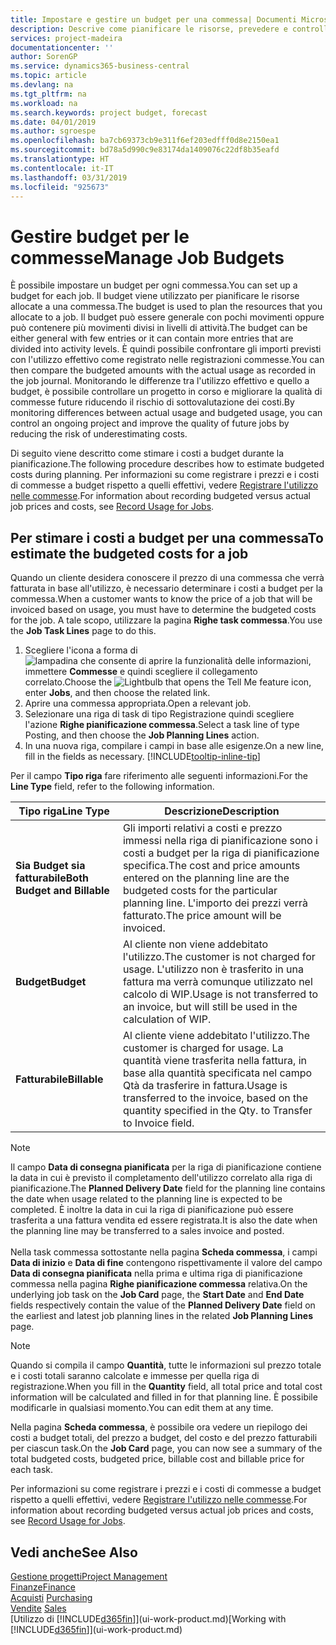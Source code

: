 ```yaml
---
title: Impostare e gestire un budget per una commessa| Documenti Microsoft
description: Descrive come pianificare le risorse, prevedere e controllare i costi di un progetto impostando un budget per ciascuna commessa.
services: project-madeira
documentationcenter: ''
author: SorenGP
ms.service: dynamics365-business-central
ms.topic: article
ms.devlang: na
ms.tgt_pltfrm: na
ms.workload: na
ms.search.keywords: project budget, forecast
ms.date: 04/01/2019
ms.author: sgroespe
ms.openlocfilehash: ba7cb69373cb9e311f6ef203edfff0d8e2150ea1
ms.sourcegitcommit: bd78a5d990c9e83174da1409076c22df8b35eafd
ms.translationtype: HT
ms.contentlocale: it-IT
ms.lasthandoff: 03/31/2019
ms.locfileid: "925673"
---
```

# <a name="manage-job-budgets"></a><span data-ttu-id="a87ce-103">Gestire budget per le commesse</span><span class="sxs-lookup"><span data-stu-id="a87ce-103">Manage Job Budgets</span></span>
<span data-ttu-id="a87ce-104">È possibile impostare un budget per ogni commessa.</span><span class="sxs-lookup"><span data-stu-id="a87ce-104">You can set up a budget for each job.</span></span> <span data-ttu-id="a87ce-105">Il budget viene utilizzato per pianificare le risorse allocate a una commessa.</span><span class="sxs-lookup"><span data-stu-id="a87ce-105">The budget is used to plan the resources that you allocate to a job.</span></span> <span data-ttu-id="a87ce-106">Il budget può essere generale con pochi movimenti oppure può contenere più movimenti divisi in livelli di attività.</span><span class="sxs-lookup"><span data-stu-id="a87ce-106">The budget can be either general with few entries or it can contain more entries that are divided into activity levels.</span></span> <span data-ttu-id="a87ce-107">È quindi possibile confrontare gli importi previsti con l'utilizzo effettivo come registrato nelle registrazioni commesse.</span><span class="sxs-lookup"><span data-stu-id="a87ce-107">You can then compare the budgeted amounts with the actual usage as recorded in the job journal.</span></span> <span data-ttu-id="a87ce-108">Monitorando le differenze tra l'utilizzo effettivo e quello a budget, è possibile controllare un progetto in corso e migliorare la qualità di commesse future riducendo il rischio di sottovalutazione dei costi.</span><span class="sxs-lookup"><span data-stu-id="a87ce-108">By monitoring differences between actual usage and budgeted usage, you can control an ongoing project and improve the quality of future jobs by reducing the risk of underestimating costs.</span></span>

<span data-ttu-id="a87ce-109">Di seguito viene descritto come stimare i costi a budget durante la pianificazione.</span><span class="sxs-lookup"><span data-stu-id="a87ce-109">The following procedure describes how to estimate budgeted costs during planning.</span></span> <span data-ttu-id="a87ce-110">Per informazioni su come registrare i prezzi e i costi di commesse a budget rispetto a quelli effettivi, vedere [Registrare l'utilizzo nelle commesse](projects-how-record-job-usage.md).</span><span class="sxs-lookup"><span data-stu-id="a87ce-110">For information about recording budgeted versus actual job prices and costs, see [Record Usage for Jobs](projects-how-record-job-usage.md).</span></span>  

## <a name="JobBudgetCosts"></a> <span data-ttu-id="a87ce-111">Per stimare i costi a budget per una commessa</span><span class="sxs-lookup"><span data-stu-id="a87ce-111">To estimate the budgeted costs for a job</span></span>
<span data-ttu-id="a87ce-112">Quando un cliente desidera conoscere il prezzo di una commessa che verrà fatturata in base all'utilizzo, è necessario determinare i costi a budget per la commessa.</span><span class="sxs-lookup"><span data-stu-id="a87ce-112">When a customer wants to know the price of a job that will be invoiced based on usage, you must have to determine the budgeted costs for the job.</span></span> <span data-ttu-id="a87ce-113">A tale scopo, utilizzare la pagina **Righe task commessa**.</span><span class="sxs-lookup"><span data-stu-id="a87ce-113">You use the **Job Task Lines** page to do this.</span></span>

1. <span data-ttu-id="a87ce-114">Scegliere l'icona a forma di ![lampadina che consente di aprire la funzionalità delle informazioni](media/ui-search/search_small.png "Informazioni sull'operazione che si desidera eseguire"), immettere **Commesse** e quindi scegliere il collegamento correlato.</span><span class="sxs-lookup"><span data-stu-id="a87ce-114">Choose the ![Lightbulb that opens the Tell Me feature](media/ui-search/search_small.png "Tell me what you want to do") icon, enter **Jobs**, and then choose the related link.</span></span>  
2. <span data-ttu-id="a87ce-115">Aprire una commessa appropriata.</span><span class="sxs-lookup"><span data-stu-id="a87ce-115">Open a relevant job.</span></span>
3. <span data-ttu-id="a87ce-116">Selezionare una riga di task di tipo Registrazione quindi scegliere l'azione **Righe pianificazione commessa**.</span><span class="sxs-lookup"><span data-stu-id="a87ce-116">Select a task line of type Posting, and then choose the **Job Planning Lines** action.</span></span>
4. <span data-ttu-id="a87ce-117">In una nuova riga, compilare i campi in base alle esigenze.</span><span class="sxs-lookup"><span data-stu-id="a87ce-117">On a new line, fill in the fields as necessary.</span></span> [!INCLUDE[tooltip-inline-tip](includes/tooltip-inline-tip_md.md)]   

<span data-ttu-id="a87ce-118">Per il campo **Tipo riga** fare riferimento alle seguenti informazioni.</span><span class="sxs-lookup"><span data-stu-id="a87ce-118">For the **Line Type** field, refer to the following information.</span></span>  

| <span data-ttu-id="a87ce-119">Tipo riga</span><span class="sxs-lookup"><span data-stu-id="a87ce-119">Line Type</span></span> | <span data-ttu-id="a87ce-120">Descrizione</span><span class="sxs-lookup"><span data-stu-id="a87ce-120">Description</span></span> |
| --- | --- |
| <span data-ttu-id="a87ce-121">**Sia Budget sia fatturabile**</span><span class="sxs-lookup"><span data-stu-id="a87ce-121">**Both Budget and Billable**</span></span> |<span data-ttu-id="a87ce-122">Gli importi relativi a costi e prezzo immessi nella riga di pianificazione sono i costi a budget per la riga di pianificazione specifica.</span><span class="sxs-lookup"><span data-stu-id="a87ce-122">The cost and price amounts entered on the planning line are the budgeted costs for the particular planning line.</span></span> <span data-ttu-id="a87ce-123">L'importo dei prezzi verrà fatturato.</span><span class="sxs-lookup"><span data-stu-id="a87ce-123">The price amount will be invoiced.</span></span> |
| <span data-ttu-id="a87ce-124">**Budget**</span><span class="sxs-lookup"><span data-stu-id="a87ce-124">**Budget**</span></span> |<span data-ttu-id="a87ce-125">Al cliente non viene addebitato l'utilizzo.</span><span class="sxs-lookup"><span data-stu-id="a87ce-125">The customer is not charged for usage.</span></span> <span data-ttu-id="a87ce-126">L'utilizzo non è trasferito in una fattura ma verrà comunque utilizzato nel calcolo di WIP.</span><span class="sxs-lookup"><span data-stu-id="a87ce-126">Usage is not transferred to an invoice, but will still be used in the calculation of WIP.</span></span> |
| <span data-ttu-id="a87ce-127">**Fatturabile**</span><span class="sxs-lookup"><span data-stu-id="a87ce-127">**Billable**</span></span> |<span data-ttu-id="a87ce-128">Al cliente viene addebitato l'utilizzo.</span><span class="sxs-lookup"><span data-stu-id="a87ce-128">The customer is charged for usage.</span></span> <span data-ttu-id="a87ce-129">La quantità viene trasferita nella fattura, in base alla quantità specificata nel campo Qtà da trasferire in fattura.</span><span class="sxs-lookup"><span data-stu-id="a87ce-129">Usage is transferred to the invoice, based on the quantity specified in the Qty. to Transfer to Invoice field.</span></span> |

> [!NOTE]  
> <span data-ttu-id="a87ce-130">Il campo **Data di consegna pianificata** per la riga di pianificazione contiene la data in cui è previsto il completamento dell'utilizzo correlato alla riga di pianificazione.</span><span class="sxs-lookup"><span data-stu-id="a87ce-130">The **Planned Delivery Date** field for the planning line contains the date when usage related to the planning line is expected to be completed.</span></span> <span data-ttu-id="a87ce-131">È inoltre la data in cui la riga di pianificazione può essere trasferita a una fattura vendita ed essere registrata.</span><span class="sxs-lookup"><span data-stu-id="a87ce-131">It is also the date when the planning line may be transferred to a sales invoice and posted.</span></span> <br /><br /> <span data-ttu-id="a87ce-132">Nella task commessa sottostante nella pagina **Scheda commessa**, i campi **Data di inizio** e **Data di fine** contengono rispettivamente il valore del campo **Data di consegna pianificata** nella prima e ultima riga di pianificazione commessa nella pagina **Righe pianificazione commessa** relativa.</span><span class="sxs-lookup"><span data-stu-id="a87ce-132">On the underlying job task on the **Job Card** page, the **Start Date** and **End Date** fields respectively contain the value of the **Planned Delivery Date** field on the earliest and latest job planning lines in the related **Job Planning Lines** page.</span></span>

> [!NOTE]  
>   <span data-ttu-id="a87ce-133">Quando si compila il campo **Quantità**, tutte le informazioni sul prezzo totale e i costi totali saranno calcolate e immesse per quella riga di registrazione.</span><span class="sxs-lookup"><span data-stu-id="a87ce-133">When you fill in the **Quantity** field, all total price and total cost information will be calculated and filled in for that planning line.</span></span> <span data-ttu-id="a87ce-134">È possibile modificarle in qualsiasi momento.</span><span class="sxs-lookup"><span data-stu-id="a87ce-134">You can edit them at any time.</span></span>

<span data-ttu-id="a87ce-135">Nella pagina **Scheda commessa**, è possibile ora vedere un riepilogo dei costi a budget totali, del prezzo a budget, del costo e del prezzo fatturabili per ciascun task.</span><span class="sxs-lookup"><span data-stu-id="a87ce-135">On the **Job Card** page, you can now see a summary of the total budgeted costs, budgeted price, billable cost and billable price for each task.</span></span>

<span data-ttu-id="a87ce-136">Per informazioni su come registrare i prezzi e i costi di commesse a budget rispetto a quelli effettivi, vedere [Registrare l'utilizzo nelle commesse](projects-how-record-job-usage.md).</span><span class="sxs-lookup"><span data-stu-id="a87ce-136">For information about recording budgeted versus actual job prices and costs, see [Record Usage for Jobs](projects-how-record-job-usage.md).</span></span>

## <a name="see-also"></a><span data-ttu-id="a87ce-137">Vedi anche</span><span class="sxs-lookup"><span data-stu-id="a87ce-137">See Also</span></span>
[<span data-ttu-id="a87ce-138">Gestione progetti</span><span class="sxs-lookup"><span data-stu-id="a87ce-138">Project Management</span></span>](projects-manage-projects.md)  
[<span data-ttu-id="a87ce-139">Finanze</span><span class="sxs-lookup"><span data-stu-id="a87ce-139">Finance</span></span>](finance.md)  
<span data-ttu-id="a87ce-140">[Acquisti](purchasing-manage-purchasing.md)       </span><span class="sxs-lookup"><span data-stu-id="a87ce-140">[Purchasing](purchasing-manage-purchasing.md)       </span></span>  
<span data-ttu-id="a87ce-141">[Vendite](sales-manage-sales.md)    </span><span class="sxs-lookup"><span data-stu-id="a87ce-141">[Sales](sales-manage-sales.md)    </span></span>  
<span data-ttu-id="a87ce-142">[Utilizzo di [!INCLUDE[d365fin](includes/d365fin_md.md)]](ui-work-product.md)</span><span class="sxs-lookup"><span data-stu-id="a87ce-142">[Working with [!INCLUDE[d365fin](includes/d365fin_md.md)]](ui-work-product.md)</span></span>  
